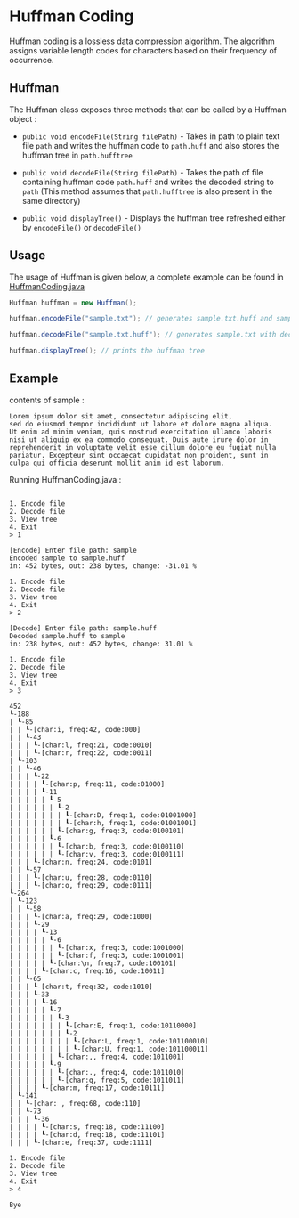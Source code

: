 # Huffman Coding

Huffman coding is a lossless data compression algorithm. The algorithm assigns variable length codes for characters based on their frequency of occurrence.

## Huffman

The Huffman class exposes three methods that can be called by a Huffman object : 
- `public void encodeFile(String filePath)` - Takes in path to plain text file `path` and writes the huffman code to `path.huff` and also stores the huffman tree in `path.hufftree`

- `public void decodeFile(String filePath)` - Takes the path of file containing huffman code `path.huff` and writes the decoded string to `path` (This method assumes that `path.hufftree` is also present in the same directory)

- `public void displayTree()` - Displays the huffman tree refreshed either by `encodeFile()` or `decodeFile()`

## Usage

The usage of Huffman is given below, a complete example can be found in [HuffmanCoding.java](HuffmanCoding.java)
```java
Huffman huffman = new Huffman();

huffman.encodeFile("sample.txt"); // generates sample.txt.huff and sample.txt.hufftree in the same directory

huffman.decodeFile("sample.txt.huff"); // generates sample.txt with decoded text (requires valid .hufftree file)

huffman.displayTree(); // prints the huffman tree
```

## Example

contents of sample :
```
Lorem ipsum dolor sit amet, consectetur adipiscing elit, 
sed do eiusmod tempor incididunt ut labore et dolore magna aliqua. 
Ut enim ad minim veniam, quis nostrud exercitation ullamco laboris 
nisi ut aliquip ex ea commodo consequat. Duis aute irure dolor in 
reprehenderit in voluptate velit esse cillum dolore eu fugiat nulla 
pariatur. Excepteur sint occaecat cupidatat non proident, sunt in 
culpa qui officia deserunt mollit anim id est laborum.

```

Running HuffmanCoding.java :
```

1. Encode file
2. Decode file
3. View tree
4. Exit
> 1

[Encode] Enter file path: sample
Encoded sample to sample.huff
in: 452 bytes, out: 238 bytes, change: -31.01 %

1. Encode file
2. Decode file
3. View tree
4. Exit
> 2

[Decode] Enter file path: sample.huff
Decoded sample.huff to sample
in: 238 bytes, out: 452 bytes, change: 31.01 %

1. Encode file
2. Decode file
3. View tree
4. Exit
> 3

452
┖-188
| ┖-85
| | ┖-[char:i, freq:42, code:000]
| | ┖-43
| | | ┖-[char:l, freq:21, code:0010]
| | | ┖-[char:r, freq:22, code:0011]
| ┖-103
| | ┖-46
| | | ┖-22
| | | | ┖-[char:p, freq:11, code:01000]
| | | | ┖-11
| | | | | ┖-5
| | | | | | ┖-2
| | | | | | | ┖-[char:D, freq:1, code:01001000]
| | | | | | | ┖-[char:h, freq:1, code:01001001]
| | | | | | ┖-[char:g, freq:3, code:0100101]
| | | | | ┖-6
| | | | | | ┖-[char:b, freq:3, code:0100110]
| | | | | | ┖-[char:v, freq:3, code:0100111]
| | | ┖-[char:n, freq:24, code:0101]
| | ┖-57
| | | ┖-[char:u, freq:28, code:0110]
| | | ┖-[char:o, freq:29, code:0111]
┖-264
| ┖-123
| | ┖-58
| | | ┖-[char:a, freq:29, code:1000]
| | | ┖-29
| | | | ┖-13
| | | | | ┖-6
| | | | | | ┖-[char:x, freq:3, code:1001000]
| | | | | | ┖-[char:f, freq:3, code:1001001]
| | | | | ┖-[char:\n, freq:7, code:100101]
| | | | ┖-[char:c, freq:16, code:10011]
| | ┖-65
| | | ┖-[char:t, freq:32, code:1010]
| | | ┖-33
| | | | ┖-16
| | | | | ┖-7
| | | | | | ┖-3
| | | | | | | ┖-[char:E, freq:1, code:10110000]
| | | | | | | ┖-2
| | | | | | | | ┖-[char:L, freq:1, code:101100010]
| | | | | | | | ┖-[char:U, freq:1, code:101100011]
| | | | | | ┖-[char:,, freq:4, code:1011001]
| | | | | ┖-9
| | | | | | ┖-[char:., freq:4, code:1011010]
| | | | | | ┖-[char:q, freq:5, code:1011011]
| | | | ┖-[char:m, freq:17, code:10111]
| ┖-141
| | ┖-[char: , freq:68, code:110]
| | ┖-73
| | | ┖-36
| | | | ┖-[char:s, freq:18, code:11100]
| | | | ┖-[char:d, freq:18, code:11101]
| | | ┖-[char:e, freq:37, code:1111]

1. Encode file
2. Decode file
3. View tree
4. Exit
> 4

Bye
```